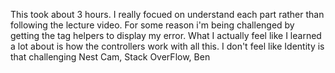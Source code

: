 This took about 3 hours. I really focued on understand each part rather than following the lecture video.
For some reason i'm being challenged by getting the tag helpers to display my error.
What I actually feel like I learned a lot about is how the controllers work with all this. I don't feel like Identity is that challenging
Nest Cam, Stack OverFlow, Ben